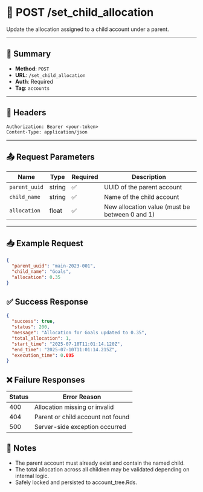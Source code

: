 # 🧩 POST /set_child_allocation

Update the allocation assigned to a child account under a parent.

---

## 📌 Summary

- **Method**: `POST`
- **URL**: `/set_child_allocation`
- **Auth**: Required
- **Tag**: `accounts`

---

## 🔐 Headers

```
Authorization: Bearer <your-token>
Content-Type: application/json
```

---

## 📤 Request Parameters

| Name          | Type    | Required | Description                                      |
|---------------|---------|----------|--------------------------------------------------|
| `parent_uuid` | string  | ✅       | UUID of the parent account                       |
| `child_name`  | string  | ✅       | Name of the child account                        |
| `allocation`  | float   | ✅       | New allocation value (must be between 0 and 1)   |

---

## 📥 Example Request

```json
{
  "parent_uuid": "main-2023-001",
  "child_name": "Goals",
  "allocation": 0.35
}
```
## ✅ Success Response

```json
{
  "success": true,
  "status": 200,
  "message": "Allocation for Goals updated to 0.35",
  "total_allocation": 1,
  "start_time": "2025-07-10T11:01:14.120Z",
  "end_time": "2025-07-10T11:01:14.215Z",
  "execution_time": 0.095
}
```

## ❌ Failure Responses

| Status | Error Reason                      |
| ------ | --------------------------------- |
| 400    | Allocation missing or invalid     |
| 404    | Parent or child account not found |
| 500    | Server-side exception occurred    |


## 🧠 Notes
- The parent account must already exist and contain the named child.
- The total allocation across all children may be validated depending on internal logic.
- Safely locked and persisted to account_tree.Rds.

